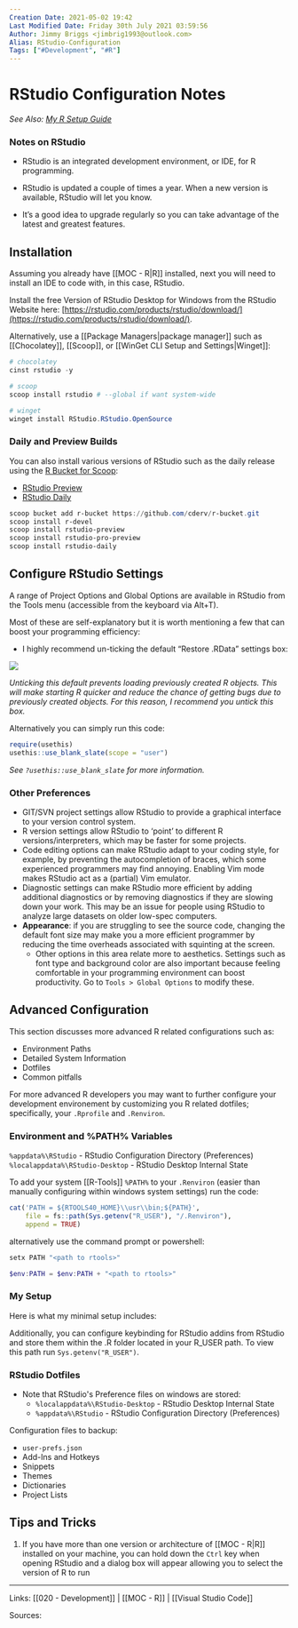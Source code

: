 ```yaml
---
Creation Date: 2021-05-02 19:42
Last Modified Date: Friday 30th July 2021 03:59:56
Author: Jimmy Briggs <jimbrig1993@outlook.com>
Alias: RStudio-Configuration
Tags: ["#Development", "#R"]
---
```


# RStudio Configuration Notes

*See Also: [My R Setup Guide](https://rtraining.jimbrig.com/articles/setting-up-r.html)*

### Notes on RStudio

-   RStudio is an integrated development environment, or IDE, for R programming.
    
-   RStudio is updated a couple of times a year. When a new version is available, RStudio will let you know.
    
-   It’s a good idea to upgrade regularly so you can take advantage of the latest and greatest features.

## Installation

Assuming you already have [[MOC - R|R]] installed, next you will need to install an IDE to code with, in this case, RStudio.

Install the free Version of RStudio Desktop for Windows from the RStudio Website here: [https://rstudio.com/products/rstudio/download/](https://rstudio.com/products/rstudio/download/).

Alternatively, use a [[Package Managers|package manager]] such as [[Chocolatey]], [[Scoop]], or [[WinGet CLI Setup and Settings|Winget]]:

```powershell
# chocolatey
cinst rstudio -y

# scoop
scoop install rstudio # --global if want system-wide

# winget
winget install RStudio.RStudio.OpenSource
```

### Daily and Preview Builds

You can also install various versions of RStudio such as the daily release using the [R Bucket for Scoop](https://github.com/cderv/r-bucket):

- [RStudio Preview](https://rstudio.com/products/rstudio/download/preview/)
- [RStudio Daily](https://dailies.rstudio.com/)

```powershell
scoop bucket add r-bucket https://github.com/cderv/r-bucket.git
scoop install r-devel
scoop install rstudio-preview
scoop install rstudio-pro-preview
scoop install rstudio-daily
```

## Configure RStudio Settings

A range of Project Options and Global Options are available in RStudio from the Tools menu (accessible from the keyboard via Alt+T).

Most of these are self-explanatory but it is worth mentioning a few that can boost your programming efficiency:

-   I highly recommend un-ticking the default “Restore .RData” settings box:

![](https://rtraining.jimbrig.com/man/figures/rstudio-settings.png)

_Unticking this default prevents loading previously created R objects. This will make starting R quicker and reduce the chance of getting bugs due to previously created objects. For this reason, I recommend you untick this box._

Alternatively you can simply run this code:

```R
require(usethis)
usethis::use_blank_slate(scope = "user")
```

_See `?usethis::use_blank_slate` for more information._

### Other Preferences

- GIT/SVN project settings allow RStudio to provide a graphical interface to your version control system.
- R version settings allow RStudio to ‘point’ to different R versions/interpreters, which may be faster for some projects.
- Code editing options can make RStudio adapt to your coding style, for example, by preventing the autocompletion of braces, which some experienced programmers may find annoying. Enabling Vim mode makes RStudio act as a (partial) Vim emulator.
- Diagnostic settings can make RStudio more efficient by adding additional diagnostics or by removing diagnostics if they are slowing down your work. This may be an issue for people using RStudio to analyze large datasets on older low-spec computers.
- **Appearance**: if you are struggling to see the source code, changing the default font size may make you a more efficient programmer by reducing the time overheads associated with squinting at the screen.
	- Other options in this area relate more to aesthetics. Settings such as font type and background color are also important because feeling comfortable in your programming environment can boost productivity. Go to `Tools > Global Options` to modify these.


## Advanced Configuration

This section discusses more advanced R related configurations such as:
- Environment Paths
- Detailed System Information
- Dotfiles
- Common pitfalls

For more advanced R developers you may want to further configure your development environement by customizing you R related dotfiles; specifically, your `.Rprofile` and `.Renviron`.

### Environment and %PATH% Variables

`%appdata%\RStudio` - RStudio Configuration Directory (Preferences)
`%localappdata%\RStudio-Desktop` - RStudio Desktop Internal State

To add your system [[R-Tools]] `%PATH%` to your  `.Renviron` (easier than manually configuring within windows system settings) run the code:

```R
cat('PATH = ${RTOOLS40_HOME}\\usr\\bin;${PATH}',
    file = fs::path(Sys.getenv("R_USER"), "/.Renviron"),
    append = TRUE)
```

alternatively use the command prompt or powershell:

```cmd
setx PATH "<path to rtools>"
```

```powershell
$env:PATH = $env:PATH + "<path to rtools>"
```



### My Setup

Here is what my minimal setup includes:

Additionally, you can configure keybinding for RStudio addins from RStudio and store them within the .R folder located in your R_USER path. To view this path run `Sys.getenv("R_USER")`.





### RStudio Dotfiles

- Note that RStudio's Preference files on windows are stored:
	- `%localappdata%\RStudio-Desktop` - RStudio Desktop Internal State
	- `%appdata%\RStudio` - RStudio Configuration Directory (Preferences)

Configuration files to backup:
- `user-prefs.json`
- Add-Ins and Hotkeys
- Snippets
- Themes
- Dictionaries
- Project Lists


## Tips and Tricks

1. If you have more than one version or architecture of [[MOC - R|R]] installed on your machine, you can hold down the `Ctrl` key when opening RStudio and a dialog box will appear allowing you to select the version of R to run 


***

Links: [[020 - Development]] | [[MOC - R]] | [[Visual Studio Code]]

Sources:

